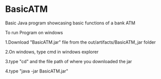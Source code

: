 # BasicATM
Basic Java program showcasing basic functions of a bank ATM

To run Program on windows

1.Download "BasicATM.jar" file from the out/artifacts/BasicATM_jar folder

2.On windows, type cmd in windows explorer

3.type "cd"  and the file path of where you downloaded the jar

4.type "java -jar BasicATM.jar"

